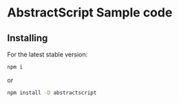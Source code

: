 
# AbstractScript Sample code

## Installing

For the latest stable version:

```bash
npm i
```
or

```bash
npm install -D abstractscript
```
